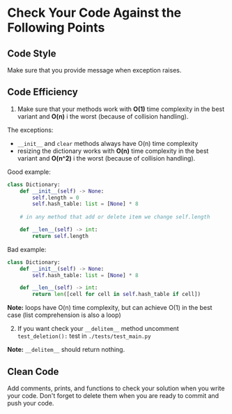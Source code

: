 # Check Your Code Against the Following Points

## Code Style

Make sure that you provide message when exception raises.

## Code Efficiency

1) Make sure that your methods work with 
**O(1)** time complexity in the best variant and 
**O(n)** i the worst (because of collision handling).

The exceptions:
- `__init__` and `clear` methods always have O(n) time complexity
- resizing the dictionary works with
**O(n)** time complexity in the best variant and 
**O(n^2)** i the worst (because of collision handling).


Good example:


```python
class Dictionary:
    def __init__(self) -> None:
        self.length = 0
        self.hash_table: list = [None] * 8
        
    # in any method that add or delete item we change self.length

    def __len__(self) -> int:
        return self.length
```

Bad example:

```python
class Dictionary:
    def __init__(self) -> None:
        self.hash_table: list = [None] * 8

    def __len__(self) -> int:
        return len([cell for cell in self.hash_table if cell])
```

**Note:** loops have O(n) time complexity, 
but can achieve O(1) in the best case 
(list comprehension is also a loop)

2) If you want check your `__delitem__` method 
uncomment `test_deletion():` test in `./tests/test_main.py`

**Note:** `__delitem__` should return nothing.

## Clean Code

Add comments, prints, and functions to check your solution when you write your code. 
Don't forget to delete them when you are ready to commit and push your code.
